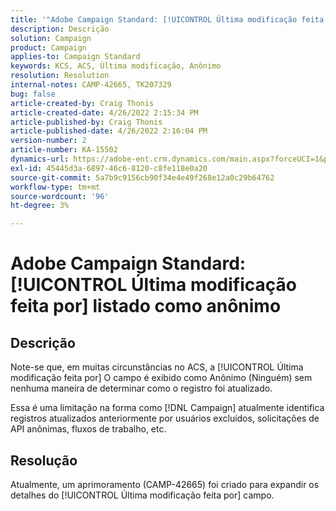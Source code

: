 ```yaml
---
title: '"Adobe Campaign Standard: [!UICONTROL Última modificação feita por] listado como Anônimo'''
description: Descrição
solution: Campaign
product: Campaign
applies-to: Campaign Standard
keywords: KCS, ACS, Última modificação, Anônimo
resolution: Resolution
internal-notes: CAMP-42665, TK207329
bug: false
article-created-by: Craig Thonis
article-created-date: 4/26/2022 2:15:34 PM
article-published-by: Craig Thonis
article-published-date: 4/26/2022 2:16:04 PM
version-number: 2
article-number: KA-15502
dynamics-url: https://adobe-ent.crm.dynamics.com/main.aspx?forceUCI=1&pagetype=entityrecord&etn=knowledgearticle&id=9aacac50-6bc5-ec11-a7b6-0022480a138b
exl-id: 45445d3a-6897-46c6-8120-c8fe118e0a20
source-git-commit: 5a7b9c9156cb90f34e4e49f268e12a0c29b64762
workflow-type: tm+mt
source-wordcount: '96'
ht-degree: 3%

---
```


# Adobe Campaign Standard: [!UICONTROL Última modificação feita por] listado como anônimo

## Descrição


Note-se que, em muitas circunstâncias no ACS, a [!UICONTROL Última modificação feita por] O campo é exibido como Anônimo (Ninguém) sem nenhuma maneira de determinar como o registro foi atualizado.

Essa é uma limitação na forma como [!DNL Campaign] atualmente identifica registros atualizados anteriormente por usuários excluídos, solicitações de API anônimas, fluxos de trabalho, etc.


## Resolução


Atualmente, um aprimoramento (CAMP-42665) foi criado para expandir os detalhes do [!UICONTROL Última modificação feita por] campo.
